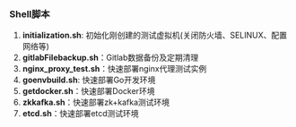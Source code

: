 ### Shell脚本
1. **initialization.sh**: 初始化刚创建的测试虚拟机(关闭防火墙、SELINUX、配置网络等)
2. **gitlabFilebackup.sh**：Gitlab数据备份及定期清理
3. **nginx_proxy_test.sh**：快速部署nginx代理测试实例
4. **goenvbuild.sh**: 快速部署Go开发环境
5. **getdocker.sh**：快速部署Docker环境
6. **zkkafka.sh**：快速部署zk+kafka测试环境
7. **etcd.sh**：快速部署etcd测试环境


